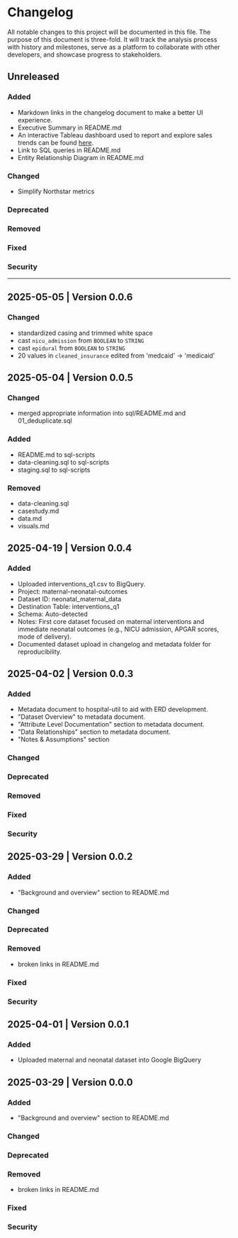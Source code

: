 # Changelog
All notable changes to this project will be documented in this file. The purpose of this document is three-fold. It will track the analysis process with history and milestones, serve as a platform to collaborate with other developers, and showcase progress to stakeholders.

## Unreleased

### Added
- Markdown links in the changelog document to make a better UI experience.
- Executive Summary in README.md
- An interactive Tableau dashboard used to report and explore sales trends can be found [here](link).<br>
- Link to SQL queries in README.md
- Entity Relationship Diagram in README.md


### Changed
- Simplify Northstar metrics
### Deprecated
### Removed
### Fixed
### Security

---
## 2025-05-05 | Version 0.0.6
### Changed
- standardized casing and trimmed white space
- cast `nicu_admission` from `BOOLEAN` to `STRING`
- cast `epidural` from `BOOLEAN` to `STRING`
- 20 values in `cleaned_insurance` edited from 'medcaid' -> 'medicaid'

## 2025-05-04 | Version 0.0.5 
### Changed
- merged appropriate information into sql/README.md and 01_deduplicate.sql
### Added
- README.md to sql-scripts
- data-cleaning.sql to sql-scripts
- staging.sql to sql-scripts
### Removed
- data-cleaning.sql
- casestudy.md
- data.md
- visuals.md

## 2025-04-19 | Version 0.0.4 
### Added
- Uploaded interventions_q1.csv to BigQuery.
- Project: maternal-neonatal-outcomes
- Dataset ID: neonatal_maternal_data
- Destination Table: interventions_q1
- Schema: Auto-detected
- Notes: First core dataset focused on maternal interventions and immediate neonatal outcomes (e.g., NICU admission, APGAR scores, mode of delivery).
- Documented dataset upload in changelog and metadata folder for reproducibility.

## 2025-04-02 | Version 0.0.3
### Added
- Metadata document to hospital-util to aid with ERD development.
- "Dataset Overview" to metadata document.
- "Attribute Level Documentation" section to metadata document.
- "Data Relationships" section to metadata document.
- "Notes & Assumptions" section
### Changed
### Deprecated
### Removed
### Fixed
### Security

## 2025-03-29 | Version 0.0.2
### Added
- "Background and overview" section to README.md
### Changed
### Deprecated
### Removed
- broken links in README.md
### Fixed
### Security

## 2025-04-01 | Version 0.0.1 
### Added
- Uploaded maternal and neonatal dataset into Google BigQuery

## 2025-03-29 | Version 0.0.0 
### Added
- "Background and overview" section to README.md
### Changed
### Deprecated
### Removed
- broken links in README.md
### Fixed
### Security
